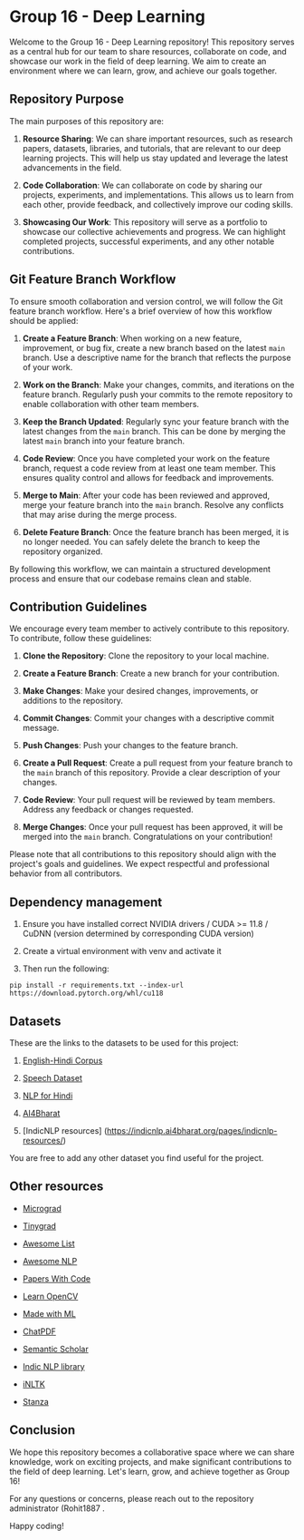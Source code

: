 # Group 16 - Deep Learning

Welcome to the Group 16 - Deep Learning repository! This repository serves as a central hub for our team to share resources, collaborate on code, and showcase our work in the field of deep learning. We aim to create an environment where we can learn, grow, and achieve our goals together.

## Repository Purpose

The main purposes of this repository are:

1. **Resource Sharing**: We can share important resources, such as research papers, datasets, libraries, and tutorials, that are relevant to our deep learning projects. This will help us stay updated and leverage the latest advancements in the field.

2. **Code Collaboration**: We can collaborate on code by sharing our projects, experiments, and implementations. This allows us to learn from each other, provide feedback, and collectively improve our coding skills.

3. **Showcasing Our Work**: This repository will serve as a portfolio to showcase our collective achievements and progress. We can highlight completed projects, successful experiments, and any other notable contributions.

## Git Feature Branch Workflow

To ensure smooth collaboration and version control, we will follow the Git feature branch workflow. Here's a brief overview of how this workflow should be applied:

1. **Create a Feature Branch**: When working on a new feature, improvement, or bug fix, create a new branch based on the latest `main` branch. Use a descriptive name for the branch that reflects the purpose of your work.

2. **Work on the Branch**: Make your changes, commits, and iterations on the feature branch. Regularly push your commits to the remote repository to enable collaboration with other team members.

3. **Keep the Branch Updated**: Regularly sync your feature branch with the latest changes from the `main` branch. This can be done by merging the latest `main` branch into your feature branch.

4. **Code Review**: Once you have completed your work on the feature branch, request a code review from at least one team member. This ensures quality control and allows for feedback and improvements.

5. **Merge to Main**: After your code has been reviewed and approved, merge your feature branch into the `main` branch. Resolve any conflicts that may arise during the merge process.

6. **Delete Feature Branch**: Once the feature branch has been merged, it is no longer needed. You can safely delete the branch to keep the repository organized.

By following this workflow, we can maintain a structured development process and ensure that our codebase remains clean and stable.

## Contribution Guidelines

We encourage every team member to actively contribute to this repository. To contribute, follow these guidelines:

1. **Clone the Repository**: Clone the repository to your local machine.

2. **Create a Feature Branch**: Create a new branch for your contribution.

3. **Make Changes**: Make your desired changes, improvements, or additions to the repository.

4. **Commit Changes**: Commit your changes with a descriptive commit message.

5. **Push Changes**: Push your changes to the feature branch.

6. **Create a Pull Request**: Create a pull request from your feature branch to the `main` branch of this repository. Provide a clear description of your changes.

7. **Code Review**: Your pull request will be reviewed by team members. Address any feedback or changes requested.

8. **Merge Changes**: Once your pull request has been approved, it will be merged into the `main` branch. Congratulations on your contribution!

Please note that all contributions to this repository should align with the project's goals and guidelines. We expect respectful and professional behavior from all contributors.

## Dependency management

1. Ensure you have installed correct NVIDIA drivers / CUDA >= 11.8 / CuDNN (version determined by corresponding CUDA version)

2. Create a virtual environment with venv and activate it

3. Then run the following:

```console
pip install -r requirements.txt --index-url https://download.pytorch.org/whl/cu118
```

## Datasets

These are the links to the datasets to be used for this project:

1. [English-Hindi Corpus](https://www.cfilt.iitb.ac.in/iitb_parallel/)

2. [Speech Dataset](https://ieee-dataport.org/open-access/speech-dataset-hindi-language)

3. [NLP for Hindi](https://github.com/goru001/nlp-for-hindi)

4. [AI4Bharat](https://ai4bharat.org/datasets)

5. [IndicNLP resources] (https://indicnlp.ai4bharat.org/pages/indicnlp-resources/)

You are free to add any other dataset you find useful for the project.

## Other resources

* [Micrograd](https://github.com/karpathy/micrograd)

* [Tinygrad](https://github.com/geohot/tinygrad)

* [Awesome List](https://github.com/sindresorhus/awesome)

* [Awesome NLP](https://github.com/keon/awesome-nlp)

* [Papers With Code](https://paperswithcode.com/)

* [Learn OpenCV](https://github.com/spmallick/learnopencv)

* [Made with ML](https://github.com/GokuMohandas/Made-With-ML)

* [ChatPDF](https://www.chatpdf.com/)

* [Semantic Scholar](https://www.semanticscholar.org/)

* [Indic NLP library](https://github.com/anoopkunchukuttan/indic_nlp_library)

* [iNLTK](https://github.com/goru001/inltk)

* [Stanza](https://github.com/stanfordnlp/stanza/)


## Conclusion

We hope this repository becomes a collaborative space where we can share knowledge, work on exciting projects, and make significant contributions to the field of deep learning. Let's learn, grow, and achieve together as Group 16!

For any questions or concerns, please reach out to the repository administrator (Rohit1887  .

Happy coding!
